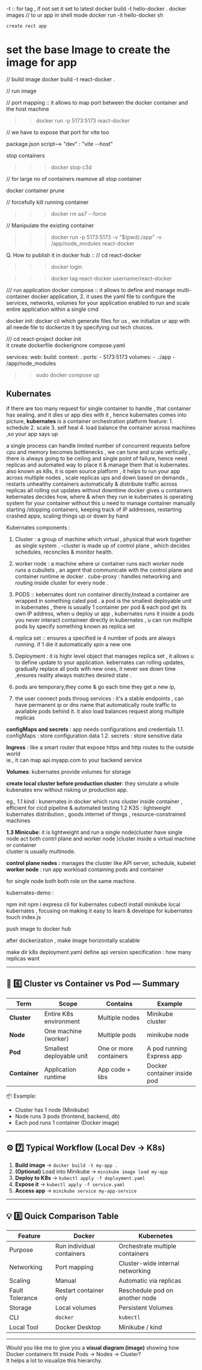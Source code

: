 -t :: for tag , if not set it set to latest 
    docker build -t hello-docker .
    docker images 
// to ur app in shell mode 
    docker run -it hello-docker sh
    
    create rect app 

# set the base Image to create the image for app

// build image
docker build -t react-docker .

// run image 


// port mapping :: it allows to map port between the docker container and the host machine 

>> docker run -p 5173:5173 react-docker

// we have to expose that port for vite too

package.json 
script--> "dev" : "vite --host"

stop containers
>>> docker stop c3d

// for large no of containers reamove all stop container 

docker container prune

// forcefully kill running container
>>> docker rm aa7 --force

// Manipulate the existing container 
>>> docker run -p 5173:5173 -v "$(pwd):/app" -v /app/node_modules react-docker


Q. How to publish it in docker hub ::
// cd react-docker 
>>> docker login

>>> docker tag react-docker username/react-docker

/// run application 
docker compose :: it allows to define and manage multi-container docker application,
2. it uses the yaml file to configure the services, networks, volumes for your application enabled to  run and scale entire application within a single cmd 

docker init: docker cli which generate files for us ,
we initialize ur app with all neede file to dockerize it by specifying out tech choices.


/// cd react-project 
docker init  
it create dockerfile
dockerignore
compose.yaml

services:
  web:
    build:
      context: .
    ports:
      - 5173:5173
     volumes:
       - .:/app
       - /app/node_modules


>> sudo docker compose up
## Kubernates 
if there are too many request for single container to handle , that container has sealing, and it dies ur app dies with it , hence kubernates comes into picture,
**kubernates** is a container orchestration platform 
feature:
    1. schedule 
    2. scale 
    3. self heal 
    4. load balance the container across machines ,so your app says up

a single process can handle limited number of concurrent requests before cpu and memory becomes bottlenecks ,
we can tune and scale vertically , there is always going to be ceiling and single point of failure, hence need replicas and 
automated way to place it & manage them that is kubernates.
also known as k8s, it is open source platform ,
it helps to run your app across multiple nodes , 
scale replicas ups and down based on demands , 
restarts unhealthy containers automatically 
& distribute traffic across replicas 
all rolling out updates without downtime
docker gives u  containers 
kebernates decides how, where & when they run 
ie kubernates is operating system for your container without this u need to manage container manually 
    starting /stopping containers,
    keeping track of IP addresses,
    restarting crashed apps,
    scaling things up or down by hand 

Kubernates components :
   1. Cluster :
        a group of machine which virtual , physical that work together as single system .
        -cluster is made up of control plane , which decides schedules, reconciles & monitor health.

  2. worker node : a machine where ur container runs 
    each worker node runs a cubullets , an agent that communicate with the control plane and container runtime ie docker .
    cube-proxy : handles networking and routing inside cluster for every node .

3. PODS :: 
    kebernates dont run container directly,Instead a container are wrapped in something caled pod .
    a pod is the smallest deployable unit in kubernates , there is usually 1 container per pod  & each pod get its own IP address,
    when u deploy ur app , kubernates runs it inside a pods 
    you never interact containeer directly in kubernates ,
    u can run multiple pods by specify something known as replica set  
5. replica set  :: ensures a specified ie 4 number of pods are always running.
    if 1 die it automatically spin a new one


6. Deployment :
 it is highr level object that manages replica set ,
 it allows u to define update to your application.
kebernates can rolling updates, gradually replace all pods with new ones, it never see down time ,ensures reality always matches desired state .
1. pods are temporary,they come & go each   time they get a new ip, 
2. the user connect pods throug services : 
it's a stable endpoints , can have permanent ip or dns name that automatically route traffic to available pods behind it. 
it also load balances request along multiple replicas

**configMaps and secrets** : app needs configurations and credentials 
1.1. configMaps : store configuration data 
1.2. secrets : store sensitive data 

**Ingress** :
   like a smart router that expose https and http routes to the outside world   
   ie.,  it can map api.myapp.com to your backend service 

**Volumes**: 
  kubernates provide volumes for storage 

**create local cluster before production cluster**:
they simulate a whole kubenates env without risking ur production app. 

eg., 1.1 kind : kunernates in docker which  runs cluster inside container , efficient for cicd pipeline & automated testing 
1.2 K3S : lightweight kubernates distribution ,
goods internet of things ,
resource-constrained machines

**1.3 Minicube**: it is lightweight and run a single node(cluster have single node act both contrl plane and worker node  )cluster inside a virtual machine or container    
cluster is usually multinode.

**control plane nodes :** manages the cluster like
  API server, schedule, kubelet   
**worker node** : run app workload containing pods and container 

for single node both both role on the same machine.

kubernates-demo :

npm init 
npm i express 
cli for kubernates 
cubectl 
install minikube local kubernates , focusing on making it easy to learn & develope for kubernates 
touch index.js


push image to docker hub 

after dockerization ,
make image  horizontally scalable 

make dir k8s 
deployment.yaml
 define api version
 specification : how many replicas want 


 
---

## 🚀 6️⃣ Cluster vs Container vs Pod — Summary

| Term | Scope | Contains | Example |
|------|--------|-----------|----------|
| **Cluster** | Entire K8s environment | Multiple nodes | Minikube cluster |
| **Node** | One machine (worker) | Multiple pods | minikube node |
| **Pod** | Smallest deployable unit | One or more containers | A pod running Express app |
| **Container** | Application runtime | App code + libs | Docker container inside pod |

📦 Example:
- Cluster has 1 node (Minikube)
- Node runs 3 pods (frontend, backend, db)
- Each pod runs 1 container (Docker image)

---

## ⚙️ 7️⃣ Typical Workflow (Local Dev → K8s)

1. **Build image** → `docker build -t my-app .`  
2. **(Optional)** Load into Minikube → `minikube image load my-app`  
3. **Deploy to K8s** → `kubectl apply -f deployment.yaml`  
4. **Expose it** → `kubectl apply -f service.yaml`  
5. **Access app** → `minikube service my-app-service`

---

## 💡 8️⃣ Quick Comparison Table

| Feature | Docker | Kubernetes |
|----------|---------|-------------|
| Purpose | Run individual containers | Orchestrate multiple containers |
| Networking | Port mapping | Cluster-wide internal networking |
| Scaling | Manual | Automatic via replicas |
| Fault Tolerance | Restart container only | Reschedule pod on another node |
| Storage | Local volumes | Persistent Volumes |
| CLI | `docker` | `kubectl` |
| Local Tool | Docker Desktop | Minikube / kind |

---

Would you like me to give you a **visual diagram (image)** showing how Docker containers fit inside Pods → Nodes → Cluster?  
It helps a lot to visualize this hierarchy.
